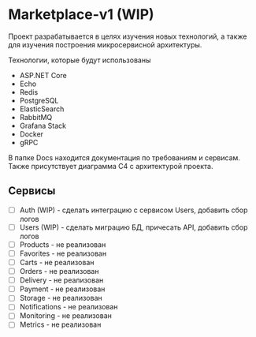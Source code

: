 # Marketplace-v1 (WIP)
 
Проект разрабатывается в целях изучения новых технологий, а также для изучения построения микросервисной архитектуры.

Технологии, которые будут использованы
- ASP.NET Core
- Echo
- Redis
- PostgreSQL
- ElasticSearch
- RabbitMQ
- Grafana Stack
- Docker
- gRPC

В папке Docs находится документация по требованиям и сервисам. Также присутствует диаграмма C4 с архитектурой проекта.

## Сервисы
- [ ] Auth (WIP) - сделать интеграцию с сервисом Users, добавить сбор логов
- [ ] Users (WIP) - сделать миграцию БД, причесать API, добавить сбор логов
- [ ] Products - не реализован
- [ ] Favorites - не реализован
- [ ] Carts - не реализован
- [ ] Orders - не реализован
- [ ] Delivery - не реализован
- [ ] Payment - не реализован
- [ ] Storage - не реализован
- [ ] Notifications - не реализован
- [ ] Monitoring - не реализован
- [ ] Metrics - не реализован
